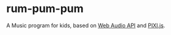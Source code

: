 # rum-pum-pum

A Music program for kids, based on [Web Audio API](https://developer.mozilla.org/en-US/docs/Web/API/Web_Audio_API)
and [PIXI.js](http://www.pixijs.com/).
